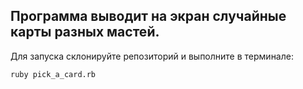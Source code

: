 
## Программа выводит на экран случайные карты разных мастей.

Для запуска склонируйте репозиторий и выполните в терминале:

```
ruby pick_a_card.rb
```

